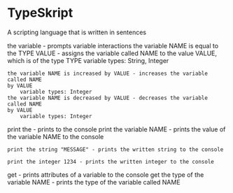 # TypeSkript
A scripting language that is written in sentences

the variable - prompts variable interactions
    the variable NAME is equal to the TYPE VALUE - assigns the variable called NAME
    to the value VALUE, which is of the type TYPE
        variable types: String, Integer

    the variable NAME is increased by VALUE - increases the variable called NAME
    by VALUE
        variable types: Integer
    the variable NAME is decreased by VALUE - decreases the variable called NAME
    by VALUE
        variable types: Integer

print the - prints to the console
    print the variable NAME - prints the value of the variable NAME to the console

    print the string "MESSAGE" - prints the written string to the console

    print the integer 1234 - prints the written integer to the console

get - prints attributes of a variable to the console
    get the type of the variable NAME - prints the type of the variable called NAME

